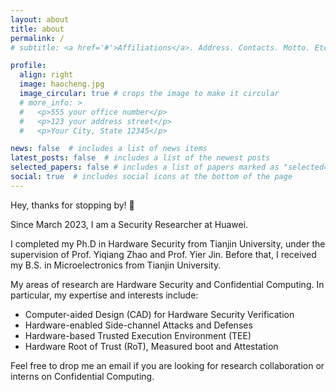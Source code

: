 ```yaml
---
layout: about
title: about
permalink: /
# subtitle: <a href='#'>Affiliations</a>. Address. Contacts. Motto. Etc.

profile:
  align: right
  image: haocheng.jpg
  image_circular: true # crops the image to make it circular
  # more_info: >
  #   <p>555 your office number</p>
  #   <p>123 your address street</p>
  #   <p>Your City, State 12345</p>

news: false  # includes a list of news items
latest_posts: false  # includes a list of the newest posts
selected_papers: false # includes a list of papers marked as "selected={true}"
social: true  # includes social icons at the bottom of the page
---
```


Hey, thanks for stopping by! 👋

Since March 2023, I am a Security Researcher at Huawei. 

I completed my Ph.D in Hardware Security from Tianjin University, under the supervision of Prof. Yiqiang Zhao and Prof. Yier Jin. Before that, I received my B.S. in Microelectronics from Tianjin University.

My areas of research are Hardware Security and Confidential Computing. In particular, my expertise and interests include:

- Computer-aided Design (CAD) for Hardware Security Verification
- Hardware-enabled Side-channel Attacks and Defenses
- Hardware-based Trusted Execution Environment (TEE)
- Hardware Root of Trust (RoT), Measured boot and Attestation

Feel free to drop me an email if you are looking for research collaboration or interns on Confidential Computing.
